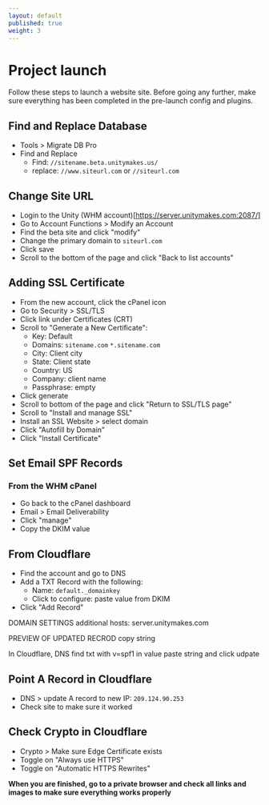 ```yaml
---
layout: default
published: true
weight: 3
---
```


# Project launch
Follow these steps to launch a website site. Before going any further, make sure everything has been completed in the pre-launch config and plugins.

## Find and Replace Database
- Tools > Migrate DB Pro
- Find and Replace
  * Find: `//sitename.beta.unitymakes.us/`
  * replace: `//www.siteurl.com` or `//siteurl.com`

## Change Site URL
- Login to the Unity (WHM account)[https://server.unitymakes.com:2087/]
- Go to Account Functions > Modify an Account   
- Find the beta site and click "modify"
- Change the primary domain to `siteurl.com`
- Click save
- Scroll to the bottom of the page and click "Back to list accounts"

## Adding SSL Certificate
- From the new account, click the cPanel icon
- Go to Security > SSL/TLS
- Click link under Certificates (CRT)
- Scroll to "Generate a New Certificate":
    - Key: Default
    - Domains: `sitename.com`
               `*.sitename.com`
    - City: Client city
    - State: Client state
    - Country: US
    - Company: client name
    - Passphrase: empty
- Click generate
- Scroll to bottom of the page and click "Return to SSL/TLS page"
- Scroll to "Install and manage SSL"
- Install an SSL Website > select domain
- Click "Autofill by Domain"
- Click "Install Certificate"

## Set Email SPF Records
### From the WHM cPanel
- Go back to the cPanel dashboard
- Email > Email Deliverability
- Click "manage"
- Copy the DKIM value

## From Cloudflare
- Find the account and go to DNS
- Add a TXT Record with the following:
    - Name: `default._domainkey`
    - Click to configure: paste value from DKIM
- Click "Add Record"

DOMAIN SETTINGS
additional hosts: server.unitymakes.com

PREVIEW OF UPDATED RECROD
copy string

In Cloudflare, DNS find txt with v=spf1 in value
paste string and click udpate

## Point A Record in Cloudflare
- DNS > update A record to new IP: `209.124.90.253`
- Check site to make sure it worked

## Check Crypto in Cloudflare
- Crypto > Make sure Edge Certificate exists
- Toggle on "Always use HTTPS"
- Toggle on "Automatic HTTPS Rewrites"

**When you are finished, go to a private browser and check all links and images to make sure everything works properly**
